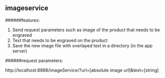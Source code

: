 ## imageservice

######features: 
1. Send request parameters such as image of the product that needs to be engraved 
2. Text that needs to be engraved on the product
3. Save the new image file with overlayed text in a directory (in the app server)

######request parameters:

http://localhost:8888/imageService/?url=[absolute image url]&text=[string]
